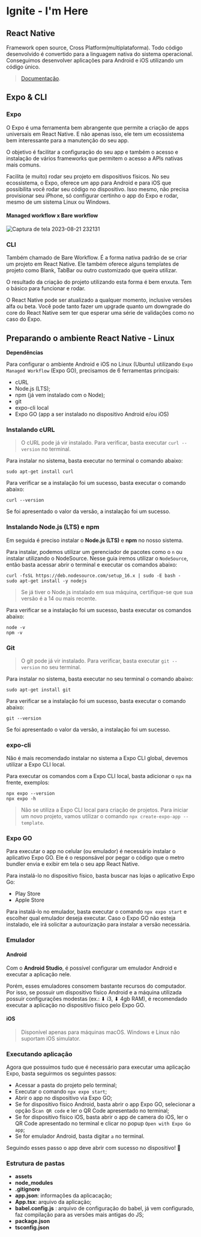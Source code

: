 # Ignite - I'm Here

## React Native

Framework open source, Cross Platform(multiplataforma). Todo código desenvolvido é convertido para a linguagem nativa do sistema operacional. Conseguimos desenvolver aplicações para Android e iOS utilizando um código único.

> [Documentação](https://reactnative.dev).

## Expo & CLI

### Expo

O Expo é uma ferramenta bem abrangente que permite a criação de apps universais em React Native. E não apenas isso, ele tem um ecossistema bem interessante para a manutenção do seu app.

O objetivo é facilitar a configuração do seu app e também o acesso e instalação de vários frameworks que permitem o acesso a APIs nativas mais comuns.

Facilita (e muito) rodar seu projeto em dispositivos físicos. No seu ecossistema, o Expo, oferece um app para Android e para iOS que possibilita você rodar seu código no dispositivo. Isso mesmo, não precisa provisionar seu iPhone, só configurar certinho o app do Expo e rodar, mesmo de um sistema Linux ou Windows.

#### Managed workflow x Bare workflow

![Captura de tela 2023-08-21 232131](https://github.com/nathallye/ignite-im-here/assets/86172286/93be5d5a-1867-495b-a54f-628fb058200b)

### CLI

Também chamado de Bare Workflow. É a forma nativa padrão de se criar um projeto em React Native. Ele também oferece alguns templates de projeto como Blank, TabBar ou outro customizado que queira utilizar.

O resultado da criação do projeto utilizando esta forma é bem enxuta. Tem o básico para funcionar e rodar.

O React Native pode ser atualizado a qualquer momento, inclusive versões alfa ou beta. Você pode tanto fazer um upgrade quanto um downgrade do core do React Native sem ter que esperar uma série de validações como no caso do Expo.

## Preparando o ambiente React Native - Linux

**Dependências**

Para configurar o ambiente Android e iOS no Linux (Ubuntu) utilizando `Expo Managed Workflow` (Expo GO), precisamos de 6 ferramentas principais:

- cURL
- Node.js (LTS);
- npm (já vem instalado com o Node);
- git
- expo-cli local
- Expo GO (app a ser instalado no dispositivo Android e/ou iOS)

### Instalando cURL

> O cURL pode já vir instalado. Para verificar, basta executar `curl --version` no terminal.

Para instalar no sistema, basta executar no terminal o comando abaixo:

```
sudo apt-get install curl
```

Para verificar se a instalação foi um sucesso, basta executar o comando abaixo:

```
curl --version
```

Se foi apresentado o valor da versão, a instalação foi um sucesso.

### Instalando Node.js (LTS) e npm

Em seguida é preciso instalar o **Node.js (LTS)** e **npm** no nosso sistema.

Para instalar, podemos utilizar um gerenciador de pacotes como o `n` ou instalar utilizando o NodeSource. Nesse guia iremos utilizar o `NodeSource`, então basta acessar abrir o terminal e executar os comandos abaixo:

```
curl -fsSL https://deb.nodesource.com/setup_16.x | sudo -E bash -
sudo apt-get install -y nodejs
```

> Se já tiver o Node.js instalado em sua máquina, certifique-se que sua versão é a 14 ou mais recente.

Para verificar se a instalação foi um sucesso, basta executar os comandos abaixo:

```
node -v
npm -v
```

### Git

> O git pode já vir instalado. Para verificar, basta executar `git --version` no seu terminal.

Para instalar no sistema, basta executar no seu terminal o comando abaixo:

```
sudo apt-get install git
```

Para verificar se a instalação foi um sucesso, basta executar o comando abaixo:

```
git --version
```

Se foi apresentado o valor da versão, a instalação foi um sucesso.

### expo-cli

Não é mais recomendado instalar no sistema a Expo CLI global, devemos utilizar a Expo CLI local.

Para executar os comandos com a Expo CLI local, basta adicionar o `npx` na frente, exemplos:

```
npx expo --version
npx expo -h
```

> Não se utiliza a Expo CLI local para criação de projetos. Para iniciar um novo projeto, vamos utilizar o comando `npx create-expo-app --template`.

### Expo GO

Para executar o app no celular (ou emulador) é necessário instalar o aplicativo Expo GO. Ele é o responsável por pegar o código que o metro bundler envia e exibir em tela o seu app React Native.

Para instalá-lo no dispositivo físico, basta buscar nas lojas o aplicativo Expo Go:

- Play Store
- Apple Store

Para instalá-lo no emulador, basta executar o comando `npx expo start` e escolher qual emulador deseja executar. Caso o Expo GO não esteja instalado, ele irá solicitar a autourização para instalar a versão necessária.

### Emulador

#### Android

Com o **Android Studio**, é possível configurar um emulador Android e executar a aplicação nele.

Porém, esses emuladores consomem bastante recursos do computador. Por isso, se possuir um dispositivo físico Android e a máquina utilizada possuir configurações modestas (ex.: ⬇ i3, ⬇ 4gb RAM), é recomendado executar a aplicação no dispositivo físico pelo Expo GO.

#### iOS

> Disponível apenas para máquinas macOS. Windows e Linux não suportam iOS simulator.

### Executando aplicação

Agora que possuimos tudo que é necessário para executar uma aplicação Expo, basta seguirmos os seguintes passos:

- Acessar a pasta do projeto pelo terminal;
- Executar o comando `npx expo start`;
- Abrir o app no dispositivo via Expo GO;
- Se for dispositivo físico Android, basta abrir o app Expo GO, selecionar a opção S`can QR code` e ler o QR Code apresentado no terminal;
- Se for dispositivo físico iOS, basta abrir o app de camera do iOS, ler o QR Code apresentado no terminal e clicar no popup `Open with Expo Go app`;
- Se for emulador Android, basta digitar `a` no terminal.

Seguindo esses passo o app deve abrir com sucesso no dispositivo! 🎉

### Estrutura de pastas

- **assets**
- **node_modules**
- **.gitignore**
- **app.json**: informações da aplicacação;
- **App.tsx**: arquivo da aplicação;
- **babel.config.js** : arquivo de configuração do babel, já vem configurado, faz compilação para as versões mais antigas do JS;
- **package.json**
- **tsconfig.json**

